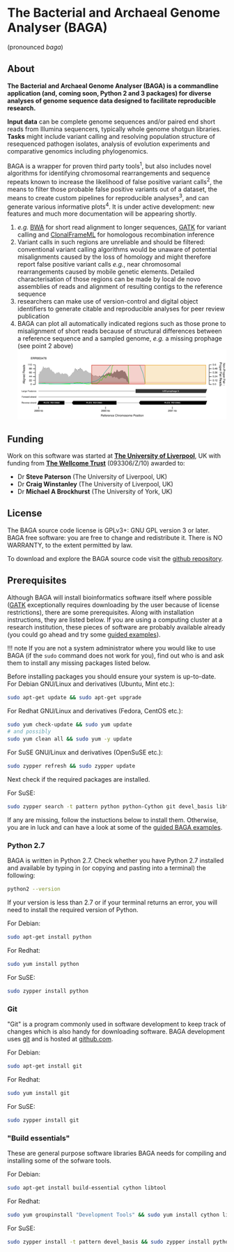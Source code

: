 # The Bacterial and Archaeal Genome Analyser (BAGA)
(pronounced *baga*)

## About
**The Bacterial and Archaeal Genome Analyser (BAGA) is a commandline application (and, coming soon, Python 2 and 3 packages) for diverse analyses of genome sequence data designed to facilitate reproducible research.**

**Input data** can be complete genome sequences and/or paired end short reads from Illumina sequencers, typically whole genome shotgun libraries. **Tasks** might include variant calling and resolving population structure of resequenced pathogen isolates, analysis of evolution experiments and comparative genomics including phylogenomics.

BAGA is a wrapper for proven third party tools<sup>1</sup>, but also includes novel algorithms for identifying chromosomal rearrangements and sequence repeats known to increase the likelihood of false positive variant calls<sup>2</sup>, the means to filter those probable false positive variants out of a dataset, the means to create custom pipelines for reproducible analyses<sup>3</sup>, and can generate various informative plots<sup>4</sup>. It is under active development: new features and much more documentation will be appearing shortly.

1. *e.g.* [BWA](http://bio-bwa.sourceforge.net/) for short read alignment to longer sequences, [GATK](https://www.broadinstitute.org/partnerships/education/broade/best-practices-variant-calling-gatk-1) for variant calling and [ClonalFrameML](https://github.com/xavierdidelot/clonalframeml) for homologous recombination inference
2. Variant calls in such regions are unreliable and should be filtered: conventional variant calling algorithms would be unaware of potential misalignments caused by the loss of homology and might therefore report false positive variant calls *e.g.*, near chromosomal rearrangements caused by mobile genetic elements. Detailed characterisation of those regions can be made by local de novo assemblies of reads and alignment of resulting contigs to the reference sequence
3. researchers can make use of version-control and digital object identifiers to generate citable and reproducible analyses for peer review publication
4. BAGA can plot all automatically indicated regions such as those prone to misalignment of short reads because of structural differences between a reference sequence and a sampled genome, *e.g.* a missing prophage (see point 2 above) ![](images/2689000_2691500_NC_011770.1__Liverpool__ERR953478.png)

## Funding

Work on this software was started at [**The University of Liverpool**](https://www.liverpool.ac.uk), UK with funding from [**The Wellcome Trust**](http://www.wellcome.ac.uk/) (093306/Z/10) awarded to:

* Dr **Steve Paterson** (The University of Liverpool, UK)
* Dr **Craig Winstanley** (The University of Liverpool, UK)
* Dr **Michael A Brockhurst** (The University of York, UK)

## License

The BAGA source code license is GPLv3+: GNU GPL version 3 or later. BAGA free software: you are free to change and redistribute it. There is NO WARRANTY, to the extent permitted by law.

To download and explore the BAGA source code visit the [github repository](http://github.com/daveuu/baga).

## Prerequisites

Although BAGA will install bioinformatics software itself where possible ([GATK](https://www.broadinstitute.org/gatk/download/) exceptionally requires downloading by the user because of license restrictions), there are some prerequisites. Along with installation instructions, they are listed below. If you are using a computing cluster at a research institution, these pieces of software are probably available already (you could go ahead and try some [guided examples](guides)).

!!! note
    If you are not a system administrator where you would like to use BAGA (if the `sudo` command does not work for you), find out who is and ask them to install any missing packages listed below.

Before installing packages you should ensure your system is up-to-date. For Debian GNU/Linux and derivatives (Ubuntu, Mint etc.):
```bash
sudo apt-get update && sudo apt-get upgrade
```

For Redhat GNU/Linux and derivatives (Fedora, CentOS etc.):
```bash
sudo yum check-update && sudo yum update
# and possibly
sudo yum clean all && sudo yum -y update
```

For SuSE GNU/Linux and derivatives (OpenSuSE etc.):
```bash
sudo zypper refresh && sudo zypper update
```

Next check if the required packages are installed.

For SuSE:
```bash
sudo zypper search -t pattern python python-Cython git devel_basis libtool
```

If any are missing, follow the instuctions below to install them. Otherwise, you are in luck and can have a look at some of the [guided BAGA examples](../guides).


### Python 2.7

BAGA is written in Python 2.7. Check whether you have Python 2.7 installed and available by typing in (or copying and pasting into a terminal) the following:

```bash
python2 --version
```

If your version is less than 2.7 or if your terminal returns an error, you will need to install the required version of Python. 

For Debian:
```bash
sudo apt-get install python
```

For Redhat:
```bash
sudo yum install python
```

For SuSE:
```bash
sudo zypper install python
```

### Git

"Git" is a program commonly used in software development to keep track of changes which is also handy for downloading software. BAGA development uses [git](http://www.git-scm.com/) and is hosted at [github.com](http://github.com/daveuu/baga).

For Debian:
```bash
sudo apt-get install git
```

For Redhat:
```bash
sudo yum install git
```

For SuSE:
```bash
sudo zypper install git
```

### "Build essentials"

These are general purpose software libraries BAGA needs for compiling and installing some of the sofware tools.

For Debian:
```bash
sudo apt-get install build-essential cython libtool
```

For Redhat:
```bash
sudo yum groupinstall "Development Tools" && sudo yum install cython libtool
```

For SuSE:
```bash
sudo zypper install -t pattern devel_basis && sudo zypper install python-Cython libtool
```
